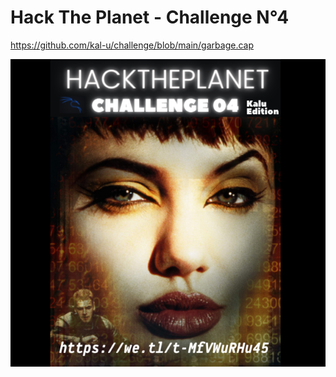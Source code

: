 # Hack The Planet - Challenge N°4
https://github.com/kal-u/challenge/blob/main/garbage.cap

![Challenge N°4 - Kalu Edition](https://github.com/kal-u/challenge/raw/main/CHall04.png)
